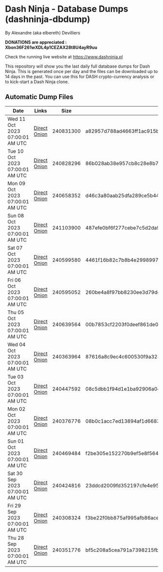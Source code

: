 # Dash Ninja - Database Dumps (dashninja-dbdump)
By Alexandre (aka elbereth) Devilliers

**DONATIONS are appreciated : Xbon36F261wXDL4p1CEZAX28t8U4ayR9uu**

Check the running live website at https://www.dashninja.pl

This repository will show you the last daily full database dumps for Dash Ninja. This is generated once per day and the files can be downloaded up to 14 days in the past.
You can use this for DASH crypto-currency analysis or to kick-start a Dash Ninja clone.


## Automatic Dump Files
| Date | Links | Size | SHA256 |
|--|--|--|--|
| Wed 11 Oct 2023 07:00:01 AM UTC | [Direct]() [Onion]() | 240831300 | a82957d788ad4663ff1ac915b9a79f0bb2b86e106d2c4d6d43104c8c3f3cc2e1 | 
| Tue 10 Oct 2023 07:00:01 AM UTC | [Direct](https://oshi.at/NjBdB) [Onion](http://5ety7tpkim5me6eszuwcje7bmy25pbtrjtue7zkqqgziljwqy3rrikqd.onion/NjBdB) | 240828296 | 86b028ab38e957cb8c28e8b7aed9b9d009ddd0a64641a6e27f01dddf9d2d5541 | 
| Mon 09 Oct 2023 07:00:01 AM UTC | [Direct](https://oshi.at/Uoiv) [Onion](http://5ety7tpkim5me6eszuwcje7bmy25pbtrjtue7zkqqgziljwqy3rrikqd.onion/Uoiv) | 240658352 | d46c3a80aab25dfa289ce5b44ea4dc792bd46462a69c3732aec82fa3139c6cf5 | 
| Sun 08 Oct 2023 07:00:01 AM UTC | [Direct](https://oshi.at/Ybhea) [Onion](http://5ety7tpkim5me6eszuwcje7bmy25pbtrjtue7zkqqgziljwqy3rrikqd.onion/Ybhea) | 241103900 | 487efe0bf6f277cebe7c5d2da942a95585e39f610e5cc32f16e331394cd7d5a6 | 
| Sat 07 Oct 2023 07:00:01 AM UTC | [Direct](https://oshi.at/SWWa) [Onion](http://5ety7tpkim5me6eszuwcje7bmy25pbtrjtue7zkqqgziljwqy3rrikqd.onion/SWWa) | 240599580 | 4461f16b82c7b8b4e299899728ba65dd72211445f03bd7933094cf425588c479 | 
| Fri 06 Oct 2023 07:00:01 AM UTC | [Direct](https://oshi.at/EaHw) [Onion](http://5ety7tpkim5me6eszuwcje7bmy25pbtrjtue7zkqqgziljwqy3rrikqd.onion/EaHw) | 240595052 | 260be4a8f97bb8230ee3d79dc739b1930788037e9384141f2f46c0289de4f7a5 | 
| Thu 05 Oct 2023 07:00:01 AM UTC | [Direct](<html>) [Onion]() | 240639564 | 00b7853cf2203f0deef861de06ed1edff35cd0e3d749e9d33099b69d75f8fbda | 
| Wed 04 Oct 2023 07:00:01 AM UTC | [Direct](<html>) [Onion]() | 240363964 | 87616a8c9ec4c600530f9a32315f29057a6f721b7f37909449730f1b6cb965f1 | 
| Tue 03 Oct 2023 07:00:01 AM UTC | [Direct](https://oshi.at/feks) [Onion](http://5ety7tpkim5me6eszuwcje7bmy25pbtrjtue7zkqqgziljwqy3rrikqd.onion/feks) | 240447592 | 08c5dbb1f94d1e1ba92906a044d63155507fd92a8e110a0218fe1620a017a893 | 
| Mon 02 Oct 2023 07:00:01 AM UTC | [Direct](https://oshi.at/Zezb) [Onion](http://5ety7tpkim5me6eszuwcje7bmy25pbtrjtue7zkqqgziljwqy3rrikqd.onion/Zezb) | 240376776 | 08b0c1acc7ed13894af1d6683a731ffd9ac7c9ed61a9342cca26d776ec6e4892 | 
| Sun 01 Oct 2023 07:00:01 AM UTC | [Direct](https://oshi.at/scFx) [Onion](http://5ety7tpkim5me6eszuwcje7bmy25pbtrjtue7zkqqgziljwqy3rrikqd.onion/scFx) | 240469484 | f2be305e152270b9ef5e8f564c509ed3e3f07a5c9554ef11423dfaa5876786ec | 
| Sat 30 Sep 2023 07:00:01 AM UTC | [Direct](https://oshi.at/qJTV) [Onion](http://5ety7tpkim5me6eszuwcje7bmy25pbtrjtue7zkqqgziljwqy3rrikqd.onion/qJTV) | 240424816 | 23ddcd2009fd352197cfe4e95cf2a904c4ccea80ceabac17487bd8b077fc8c66 | 
| Fri 29 Sep 2023 07:00:01 AM UTC | [Direct](https://oshi.at/TfoR) [Onion](http://5ety7tpkim5me6eszuwcje7bmy25pbtrjtue7zkqqgziljwqy3rrikqd.onion/TfoR) | 240308324 | f3be22f0bb875af995afb86ace4670cfa6953185e020147e315287fc8ad0fb52 | 
| Thu 28 Sep 2023 07:00:01 AM UTC | [Direct](https://oshi.at/qNnEf) [Onion](http://5ety7tpkim5me6eszuwcje7bmy25pbtrjtue7zkqqgziljwqy3rrikqd.onion/qNnEf) | 240351776 | bf5c208a5cea791a7398215fbded9bbc9936d4326f3455034406894d84e7a515 | 

